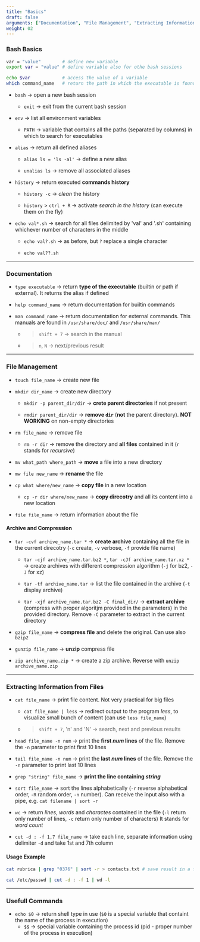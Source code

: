 ```yaml
---
title: "Basics"
draft: false
arguments: ["Documentation", "File Management", "Extracting Information from Files" , "Packages"]
weight: 02
---
```


### Bash Basics

```bash
var = "value"        # define new variable
export var = "value" # define variable also for othe bash sessions

echo $var            # access the value of a variable
which command_name   # return the path in which the executable is found
```

-   `bash` → open a new bash session

    -   `exit` → exit from the current bash session

-   `env` → list all environment variables

    -   `PATH` → variable that contains all the paths (separated by columns) in which to search for executables


-   `alias` → return all defined aliases

    -   `alias ls = 'ls -al'` → define a new alias

    -   `unalias ls` → remove all associated aliases

-   `history` → return executed **commands history**

    -   `history -c` → _clean_ the history

    -   `history` > `ctrl + R` → activate _search in the history_ (can execute them on the fly)

-   `echo val*.sh` → search for all files delimited by 'val' and '.sh' containing whichever number of characters in the middle

    -   `echo val?.sh` → as before, but `?` replace a single character

    -   `echo val??.sh`

* * *

### Documentation

-   `type executable` → return **type of the executable** (builtin or path if external). It returns the alias if defined

-   `help command_name` → return documentation for builtin commands

-   `man command_name` → return documentation for external commands. This manuals are found in `/usr/share/doc/` and `/usr/share/man/`

    -   > `shift + 7` → search in the manual

    -   > `n`, `N` → next/previous result

* * *

### File Management

-   `touch file_name` → create new file

-   `mkdir dir_name` → create new directory

    -   `mkdir -p parent_dir/dir` → **crete parent directories** if not present

    -   `rmdir parent_dir/dir` → **remove `dir`** (**not** the parent directory). **NOT WORKING** on non-empty directories

-   `rm file_name` → remove file

    -   `rm -r dir` → remove the directory and **all files** contained in it (`r` stands for _recursive_)

-   `mv what_path where_path` → **move** a file into a new directory

-   `mw file new_name` → **rename** the file

-   `cp what where/new_name` → **copy file** in a new location

    -   `cp -r dir where/new_name` → **copy direcotry** and all its content into a new location

-   `file file_name` → return information about the file

#### Archive and Compression

-   `tar -cvf archive_name.tar *` → **create archive** containing all the file in the current direcotry (`-c` create, `-v` verbose, `-f` provide file name)

    -   `tar -cjf archive_name.tar.bz2 *`, `tar -cJf archive_name.tar.xz *` → create archives with different compression algorithm (`-j` for bz2, `-J` for xz)

    -   `tar -tf archive_name.tar` → list the file contained in the archive (`-t` display archive)

    -   `tar -xjf archive_name.tar.bz2 -C final_dir/` → **extract archive** (compress with proper algoritjm provided in the parameters) in the provided directory. Remove `-C` parameter to extract in the current directory

-   `gzip file_name` → **compress file** and delete the original. Can use also `bzip2`

-   `gunzip file_name` → **unzip** compress file

-   `zip archive_name.zip *` → create a zip archive. Reverse with `unzip archive_name.zip`

* * *

### Extracting Information from Files

-   `cat file_name` → print file content. Not very practical for big files

    -   `cat file_name | less` → redirect output to the program _less_, to visualize small bunch of content (can use `less file_name`)

    -   > `shift + 7`, 'n' and 'N' → search, next and previous results

-   `head file_name -n num` → print the **first _num_ lines** of the file. Remove the `-n` parameter to print first 10 lines

-   `tail file_name -n num` → print the **last _num_ lines** of the file. Remove the `-n` parameter to print last 10 lines

-   `grep "string" file_name` → **print the line containing _string_**

-   `sort file_name` → sort the lines alphabetically (`-r` reverse alphabetical order, `-R` random order, `-n` number). Can receive the input also with a pipe, e.g. `cat filename | sort -r`

-   `wc` → return _lines_, _words_ and _charactes_ contained in the file (`-l` return only number of lines, `-c` return only number of characters) It stands for _word count_

-   `cut -d : -f 1,7 file_name` → take each line, separate information using delimiter `-d` and take 1st and 7th column

#### Usage Example

```bash
cat rubrica | grep "0376" | sort -r > contacts.txt # save result in a file

cat /etc/passwd | cut -d : -f 1 | wd -l
```

* * *

### Usefull Commands

-   `echo $0` → return shell type in use (`$0` is a special variable that containt the name of the process in execution)
    -   `$$` → special variable containing the process id (pid - proper number of the process in execution)
